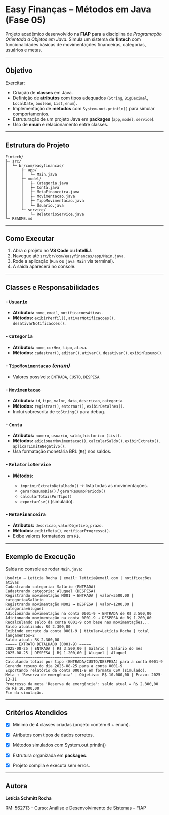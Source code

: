 # Easy Finanças – Métodos em Java (Fase 05)

Projeto acadêmico desenvolvido na **FIAP** para a disciplina de *Programação Orientada a Objetos em Java*.
Simula um sistema de **fintech** com funcionalidades básicas de movimentações financeiras, categorias, usuários e metas.

---

## Objetivo

Exercitar:

* Criação de **classes** em Java.
* Definição de **atributos** com tipos adequados (`String`, `BigDecimal`, `LocalDate`, `boolean`, `List`, `enum`).
* Implementação de **métodos** com `System.out.println()` para simular comportamentos.
* Estruturação de um projeto Java em **packages** (`app`, `model`, `service`).
* Uso de **enum** e relacionamento entre classes.

---

## Estrutura do Projeto

```
Fintech/
├─ src/
│  └─ br/com/easyfinancas/
│      ├─ app/
│      │   └─ Main.java
│      ├─ model/
│      │   ├─ Categoria.java
│      │   ├─ Conta.java
│      │   ├─ MetaFinanceira.java
│      │   ├─ Movimentacao.java
│      │   ├─ TipoMovimentacao.java
│      │   └─ Usuario.java
│      └─ service/
│          └─ RelatorioService.java
└─ README.md
```

---

## Como Executar

1. Abra o projeto no **VS Code** ou **IntelliJ**.
2. Navegue até `src/br/com/easyfinancas/app/Main.java`.
3. Rode a aplicação (`Run` ou `java Main` via terminal).
4. A saída aparecerá no console.

---

## Classes e Responsabilidades
### - `Usuario`
* **Atributos:** `nome`, `email`, `notificacoesAtivas`.
* **Métodos:** `exibirPerfil()`, `ativarNotificacoes()`, `desativarNotificacoes()`.

### - `Categoria`
* **Atributos:** `nome`, `corHex`, `tipo`, `ativa`.
* **Métodos:** `cadastrar()`, `editar()`, `ativar()`, `desativar()`, `exibirResumo()`.

### - `TipoMovimentacao` *(enum)*

* Valores possíveis: `ENTRADA`, `CUSTO`, `DESPESA`.

### - `Movimentacao`

* **Atributos:** `id`, `tipo`, `valor`, `data`, `descricao`, `categoria`.
* **Métodos:** `registrar()`, `estornar()`, `exibirDetalhes()`.
* Inclui sobrescrita de `toString()` para debug.

### - `Conta`

* **Atributos:** `numero`, `usuario`, `saldo`, `historico (List)`.
* **Métodos:** `adicionarMovimentacao()`, `calcularSaldo()`, `exibirExtrato()`, `aplicarLimiteNegativo()`.
* Usa formatação monetária BRL (`R$`) nos saldos.

### - `RelatorioService`

* **Métodos:**

  * `imprimirExtratoDetalhado()` → lista todas as movimentações.
  * `gerarResumoDia()` / `gerarResumoPeriodo()`
  * `calcularTotaisPorTipo()`
  * `exportarCsv()` (simulado).

### - `MetaFinanceira`

* **Atributos:** `descricao`, `valorObjetivo`, `prazo`.
* **Métodos:** `exibirMeta()`, `verificarProgresso()`.
* Exibe valores formatados em `R$`.

---

## Exemplo de Execução

Saída no console ao rodar `Main.java`:

```
Usuário → Letícia Rocha | email: leticia@email.com | notificações ativas
Cadastrando categoria: Salário (ENTRADA)
Cadastrando categoria: Aluguel (DESPESA)
Registrando movimentação M001 → ENTRADA | valor=3500.00 | categoria=Salário
Registrando movimentação M002 → DESPESA | valor=1200.00 | categoria=Aluguel
Adicionando movimentação na conta 0001-9 → ENTRADA de R$ 3.500,00
Adicionando movimentação na conta 0001-9 → DESPESA de R$ 1.200,00
Recalculando saldo da conta 0001-9 com base nas movimentações...
Saldo atualizado: R$ 2.300,00
Exibindo extrato da conta 0001-9 | titular=Letícia Rocha | total lançamentos=2
Saldo atual: R$ 2.300,00
===== EXTRATO DETALHADO (0001-9) =====
2025-08-25 | ENTRADA | R$ 3.500,00 | Salário | Salário do mês
2025-08-25 | DESPESA | R$ 1.200,00 | Aluguel | Aluguel
===============================================
Calculando totais por tipo (ENTRADA/CUSTO/DESPESA) para a conta 0001-9
Gerando resumo do dia 2025-08-25 para a conta 0001-9
Exportando relatório da conta 0001-9 em formato CSV (simulado).
Meta → 'Reserva de emergência' | Objetivo: R$ 10.000,00 | Prazo: 2025-12-31
Progresso da meta 'Reserva de emergência': saldo atual = R$ 2.300,00 de R$ 10.000,00
Fim da simulação.
```

---

## Critérios Atendidos

* [x] Mínimo de 4 classes criadas (projeto contém 6 + enum).

* [x] Atributos com tipos de dados corretos.

* [x] Métodos simulados com System.out.println()

* [x] Estrutura organizada em **packages**.

* [x] Projeto compila e executa sem erros.

---

## Autora

**Letícia Schmitt Rocha**

RM: 562713 – Curso: Análise e Desenvolvimento de Sistemas – FIAP
